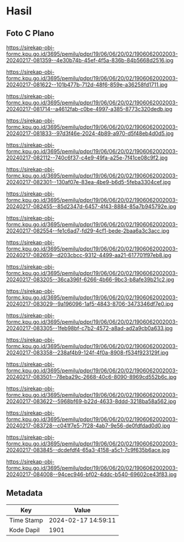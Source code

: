 # Hasil

## Foto C Plano

https://sirekap-obj-formc.kpu.go.id/3695/pemilu/pdpr/19/06/06/20/02/1906062002003-20240217-081359--4e30b74b-45ef-4f5a-836b-84b5668d2516.jpg

https://sirekap-obj-formc.kpu.go.id/3695/pemilu/pdpr/19/06/06/20/02/1906062002003-20240217-081622--101b477b-712d-48f6-859e-a36258fd1711.jpg

https://sirekap-obj-formc.kpu.go.id/3695/pemilu/pdpr/19/06/06/20/02/1906062002003-20240217-081714--a4612fab-c0be-4997-a385-8773c320dedb.jpg

https://sirekap-obj-formc.kpu.go.id/3695/pemilu/pdpr/19/06/06/20/02/1906062002003-20240217-081833--97d3f46e-2024-4b89-a970-d5f48eb4d0d5.jpg

https://sirekap-obj-formc.kpu.go.id/3695/pemilu/pdpr/19/06/06/20/02/1906062002003-20240217-082112--740c6f37-c4e9-49fa-a25e-7f41ce08c9f2.jpg

https://sirekap-obj-formc.kpu.go.id/3695/pemilu/pdpr/19/06/06/20/02/1906062002003-20240217-082301--130af07e-83ea-4be9-b6d5-5feba3304cef.jpg

https://sirekap-obj-formc.kpu.go.id/3695/pemilu/pdpr/19/06/06/20/02/1906062002003-20240217-082455--85d2347d-6457-4f43-8884-85a7b945792e.jpg

https://sirekap-obj-formc.kpu.go.id/3695/pemilu/pdpr/19/06/06/20/02/1906062002003-20240217-082554--fe1c6ad7-fd29-4cf1-bede-2baa6a3c3acc.jpg

https://sirekap-obj-formc.kpu.go.id/3695/pemilu/pdpr/19/06/06/20/02/1906062002003-20240217-082659--d203cbcc-9312-4499-aa21-617701f97eb8.jpg

https://sirekap-obj-formc.kpu.go.id/3695/pemilu/pdpr/19/06/06/20/02/1906062002003-20240217-083205--36ca396f-6266-4b66-9bc3-b8afe39b21c2.jpg

https://sirekap-obj-formc.kpu.go.id/3695/pemilu/pdpr/19/06/06/20/02/1906062002003-20240217-083029--9a196096-1af5-4843-8706-3473346df7e0.jpg

https://sirekap-obj-formc.kpu.go.id/3695/pemilu/pdpr/19/06/06/20/02/1906062002003-20240217-083305--1feb98bf-c7b2-4572-a8ad-ad2a9cb0a633.jpg

https://sirekap-obj-formc.kpu.go.id/3695/pemilu/pdpr/19/06/06/20/02/1906062002003-20240217-083358--238af4b9-124f-4f0a-8908-f534f923129f.jpg

https://sirekap-obj-formc.kpu.go.id/3695/pemilu/pdpr/19/06/06/20/02/1906062002003-20240217-083501--78eba29c-2668-40c6-8090-8969cd552b6c.jpg

https://sirekap-obj-formc.kpu.go.id/3695/pemilu/pdpr/19/06/06/20/02/1906062002003-20240217-083622--5968bf69-b22d-4633-8ddd-3218ba58a562.jpg

https://sirekap-obj-formc.kpu.go.id/3695/pemilu/pdpr/19/06/06/20/02/1906062002003-20240217-083728--c041f7e5-7f28-4ab7-9e56-de0fdfdad0d0.jpg

https://sirekap-obj-formc.kpu.go.id/3695/pemilu/pdpr/19/06/06/20/02/1906062002003-20240217-083845--dcdefdf4-65a3-4158-a5c1-7c9f635b6ace.jpg

https://sirekap-obj-formc.kpu.go.id/3695/pemilu/pdpr/19/06/06/20/02/1906062002003-20240217-084008--94cec946-bf02-4ddc-b540-69602ce43f83.jpg


## Metadata

| Key        | Value               |
| ---------- | ------------------- |
| Time Stamp | 2024-02-17 14:59:11 |
| Kode Dapil | 1901                |



